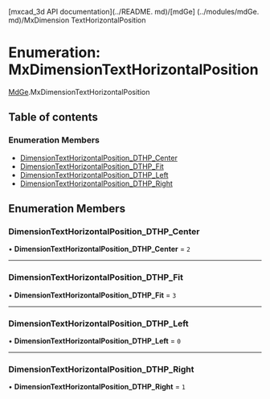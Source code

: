 [mxcad_3d API documentation](../README. md)/[mdGe] (../modules/mdGe. md)/MxDimension TextHorizontalPosition

# Enumeration: MxDimensionTextHorizontalPosition

[MdGe](../modules/MdGe.md).MxDimensionTextHorizontalPosition

## Table of contents

### Enumeration Members

- [DimensionTextHorizontalPosition\_DTHP\_Center](MdGe.MxDimensionTextHorizontalPosition.md#dimensiontexthorizontalposition_dthp_center)
- [DimensionTextHorizontalPosition\_DTHP\_Fit](MdGe.MxDimensionTextHorizontalPosition.md#dimensiontexthorizontalposition_dthp_fit)
- [DimensionTextHorizontalPosition\_DTHP\_Left](MdGe.MxDimensionTextHorizontalPosition.md#dimensiontexthorizontalposition_dthp_left)
- [DimensionTextHorizontalPosition\_DTHP\_Right](MdGe.MxDimensionTextHorizontalPosition.md#dimensiontexthorizontalposition_dthp_right)

## Enumeration Members

### DimensionTextHorizontalPosition\_DTHP\_Center

• **DimensionTextHorizontalPosition\_DTHP\_Center** = ``2``

___

### DimensionTextHorizontalPosition\_DTHP\_Fit

• **DimensionTextHorizontalPosition\_DTHP\_Fit** = ``3``

___

### DimensionTextHorizontalPosition\_DTHP\_Left

• **DimensionTextHorizontalPosition\_DTHP\_Left** = ``0``

___

### DimensionTextHorizontalPosition\_DTHP\_Right

• **DimensionTextHorizontalPosition\_DTHP\_Right** = ``1``
